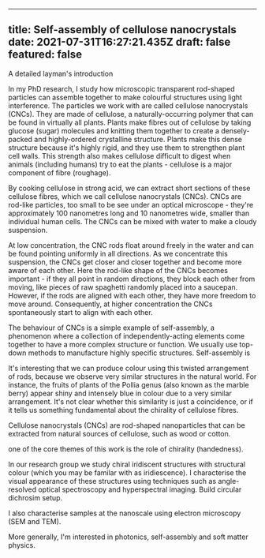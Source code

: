 
---
title: Self-assembly of cellulose nanocrystals
date: 2021-07-31T16:27:21.435Z
draft: false
featured: false
---


A detailed layman's introduction

In my PhD research, I study how microscopic transparent rod-shaped particles can assemble together to make colourful structures using light interference. The particles we work with are called cellulose nanocrystals (CNCs). They are made of cellulose, a naturally-occurring polymer that can be found in virtually all plants. Plants make fibres out of cellulose by taking glucose (sugar) molecules and knitting them together to create a densely-packed and highly-ordered crystalline structure. Plants make this dense structure because it's highly rigid, and they use them to strengthen plant cell walls. This strength also makes cellulose difficult to digest when animals (including humans) try to eat the plants - cellulose is a major component of fibre (roughage). 

By cooking cellulose in strong acid, we can extract short sections of these cellulose fibres, which we call cellulose nanocrystals (CNCs). CNCs are rod-like particles, too small to be see under an optical microscope - they're approximately 100 nanometres long and 10 nanometres wide, smaller than individual human cells. The CNCs can be mixed with water to make a cloudy suspension. 

At low concentration, the CNC rods float around freely in the water and can be found pointing uniformly in all directions. As we concentrate this suspension, the CNCs get closer and closer together and become more aware of each other. Here the rod-like shape of the CNCs becomes important - if they all point in random directions, they block each other from moving, like pieces of raw spaghetti randomly placed into a saucepan. However, if the rods are aligned with each other, they have more freedom to move around. Consequently, at higher concentration the CNCs spontaneously start to align with each other. 




The behaviour of CNCs is a simple example of self-assembly, a phenomenon where a collection of independently-acting elements come together to have a more complex structure or function. We usually use top-down methods to manufacture highly specific structures. Self-assembly is 


It's interesting that we can produce colour using this twisted arrangement of rods, because we observe very similar structures in the natural world. For instance, the fruits of plants of the Pollia genus (also known as the marble berry) appear shiny and intensely blue in colour due to a very similar arrangement. It's not clear whether this similarity is just a coincidence, or if it tells us something fundamental about the chirality of cellulose fibres. 




Cellulose nanocrystals (CNCs) are rod-shaped nanoparticles that can be extracted from natural sources of cellulose, such as wood or cotton. 



one of the core themes of this work is the role of chirality (handedness). 

In our research group we study chiral iridiscent structures with structural colour (which you may be familar with as iridiescence). I characterise the visual appearance of these structures using techniques such as angle-resolved optical spectroscopy and hyperspectral imaging. Build circular dichrosim setup. 

I also characterise samples at the nanoscale using electron microscopy (SEM and TEM). 

More generally, I'm interested in photonics, self-assembly and soft matter physics.